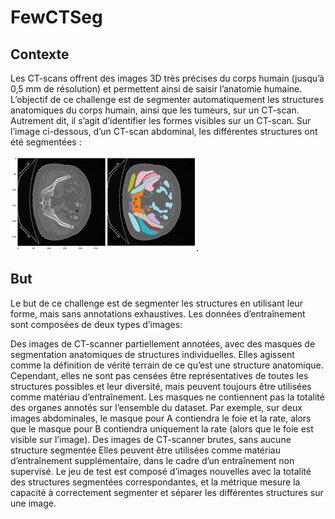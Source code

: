 # FewCTSeg

## Contexte
Les CT-scans offrent des images 3D très précises du corps humain (jusqu’à 0,5 mm de résolution) et permettent ainsi de saisir l’anatomie humaine.
L’objectif de ce challenge est de segmenter automatiquement les structures anatomiques du corps humain, ainsi que les tumeurs, sur un CT-scan. Autrement dit, il s’agit d’identifier les formes visibles sur un CT-scan.
Sur l’image ci-dessous, d’un CT-scan abdominal, les différentes structures ont été segmentées :

![Exemple d'un CT scan abdominals](images/raidium_2024_1.png).

## But

Le but de ce challenge est de segmenter les structures en utilisant leur forme, mais sans annotations exhaustives.
Les données d’entraînement sont composées de deux types d’images:

Des images de CT-scanner partiellement annotées, avec des masques de segmentation anatomiques de structures individuelles.
Elles agissent comme la définition de vérité terrain de ce qu’est une structure anatomique.
Cependant, elles ne sont pas censées être représentatives de toutes les structures possibles et leur diversité, mais peuvent toujours être utilisées comme matériau d’entraînement.
Les masques ne contiennent pas la totalité des organes annotés sur l’ensemble du dataset. Par exemple, sur deux images abdominales,
le masque pour A contiendra le foie et la rate, alors que le masque pour B contiendra uniquement la rate (alors que le foie est visible sur l’image).
Des images de CT-scanner brutes, sans aucune structure segmentée
Elles peuvent être utilisées comme matériau d’entraînement supplémentaire, dans le cadre d’un entraînement non supervisé.
Le jeu de test est composé d’images nouvelles avec la totalité des structures segmentées correspondantes, et la métrique mesure la capacité à correctement segmenter et séparer les différentes structures sur une image.


